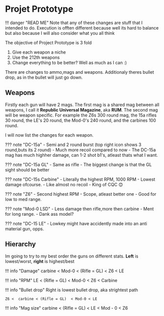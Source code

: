 # Projet Prototype

!!! danger "READ ME"
    Note that any of these changes are stuff that I intended to do. Execution is
    offten different because well its hard to balance but also because I will
    also consider what you all think

The objective of Project Prototype is 3 fold

1. Give each weapon a niche
2. Use the 212th weapons
3. Change everything to be better? Well as much as I can :)



There are changes to ammo,mags and weapons. Additionaly theres bullet drop, as in the bullet will just go down.

## Weapons

Firstly each gun will have 2 mags. The first mag is a shared mag between all
weapons, I call it **Republic Universal Magazine**, aka **RUM**. The second mag
will be weapon specific. For example the Z6s 300 round mag, the 15a rifles 30
round, the LE's 20 round, the Mod-0's 240 round, and the carbines 100 round.

I will now list the changes for each weapon.

??? note "DC-15a"
    - Semi and 2 round burst (top right icon shows 3 round,buts its 2 round)
    - Much more recoil compared to now
    - The DC-15a mag has much highher damage, can 1-2 shot b1's, atleast thats what I want.

??? note "DC-15a GL"
    - Same as rifle
    - The biggest change is that the GL sight should be better

??? note "DC-15s Carbine"
    - Literally the highest RPM, 1000 RPM
    - Lowest damage ofcourse.
    - Like almost no recoil
    - King of CQC 😊

??? note "Z6"
    - Second highest RPM
    - Scope, atleast better one
    - Good for low to med range.

??? note "Mod-0 LSD"
    - Less damage then rifle,more then carbine
    - Ment for long range.
    - Dank ass model?

??? note "DC-15 LE"
    - Lowkey might have accidently made into an anti material gun, opps.

## Hierarchy

Im going to try to my best order the guns on different stats. **Left** is lowest/worst, **right** is highest/best


!!! info "Damage"
    carbine < Mod-0 < (Rifle = GL) < Z6 < LE

    
!!! info "RPM"
    LE < (Rifle = GL) < Mod-0 < Z6 < Carbine

!!! info "Bullet drop"
    Right is lowest bullet drop, aka strightest path

    Z6 <  carbine < (Rifle = GL)  < Mod-0 < LE

!!! info "Mag size"
    carbine < (Rifle = GL) < LE < Mod - 0 < Z6